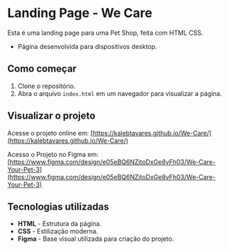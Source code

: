 # Landing Page - We Care

Esta é uma landing page para uma Pet Shop, feita com HTML CSS.
 - Página desenvolvida para dispositivos desktop.

## Como começar

1. Clone o repositório.
2. Abra o arquivo `index.html` em um navegador para visualizar a página.

## Visualizar o projeto

Acesse o projeto online em: [https://kalebtavares.github.io/We-Care/](https://kalebtavares.github.io/We-Care/)

Acesso o Projeto no Figma em: [https://www.figma.com/design/e05eBQ6NZjtoDxGe8vFh03/We-Care-Your-Pet-3](https://www.figma.com/design/e05eBQ6NZjtoDxGe8vFh03/We-Care-Your-Pet-3)

## Tecnologias utilizadas

- **HTML** - Estrutura da página.
- **CSS** - Estilização moderna.
- **Figma** - Base visual utilizada para criação do projeto.
  

